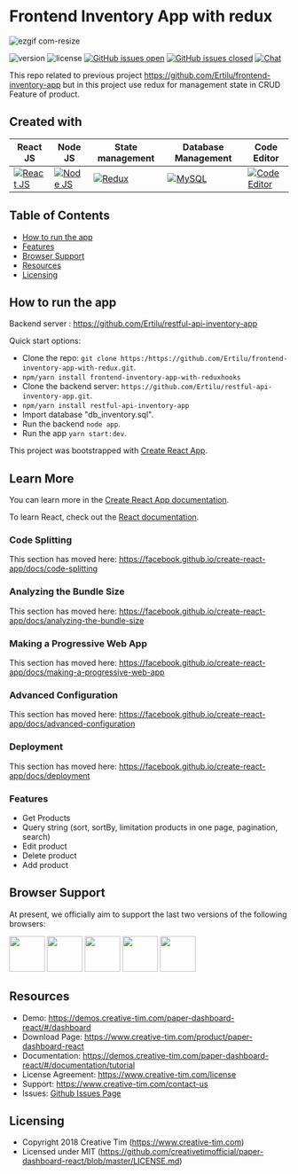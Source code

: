 # Frontend Inventory App with redux
![ezgif com-resize](https://user-images.githubusercontent.com/53091940/65389856-72071880-dd84-11e9-8fcc-70b977167415.gif)

![version](https://img.shields.io/badge/version-1.1.0-blue.svg) ![license](https://img.shields.io/badge/license-MIT-blue.svg) [![GitHub issues open](https://img.shields.io/github/issues/creativetimofficial/paper-dashboard-react.svg?maxAge=2592000)]() [![GitHub issues closed](https://img.shields.io/github/issues-closed-raw/creativetimofficial/paper-dashboard-react.svg?maxAge=2592000)]()  [![Chat](https://img.shields.io/badge/chat-on%20discord-7289da.svg)](https://discord.gg/E4aHAQy)

This repo related to previous project https://github.com/Ertilu/frontend-inventory-app but in this project use redux for management state in CRUD Feature of product.

## Created with

| React JS | Node JS | State management | Database Management | Code Editor |
| --- | --- | --- | --- | --- |
| [![React JS](https://hackernoon.com/hn-images/1*-Ijet6kVJqGgul6adezDLQ.png)](https://reactjs.org) | [![Node JS](https://upload.wikimedia.org/wikipedia/commons/thumb/d/d9/Node.js_logo.svg/1200px-Node.js_logo.svg.png)](https://nodejs.org/en/) | [![Redux ](https://avatars0.githubusercontent.com/u/13142323?s=400&v=4)](https://redux.js.org/) | [![MySQL](https://upload.wikimedia.org/wikipedia/en/thumb/6/62/MySQL.svg/1200px-MySQL.svg.png)](https://www.mysql.com/) | [![Code Editor](https://upload.wikimedia.org/wikipedia/commons/thumb/9/9a/Visual_Studio_Code_1.35_icon.svg/1200px-Visual_Studio_Code_1.35_icon.svg.png)](https://code.visualstudio.com/)

## Table of Contents

* [How to run the app](#How-to-run-the-app)
* [Features](#features)
* [Browser Support](#browser-support)
* [Resources](#resources)
* [Licensing](#licensing)

## How to run the app
Backend server :
https://github.com/Ertilu/restful-api-inventory-app

Quick start options:

- Clone the repo: `git clone https:/https://github.com/Ertilu/frontend-inventory-app-with-redux.git`.
- `npm/yarn install frontend-inventory-app-with-reduxhooks`
- Clone the backend server: `https://github.com/Ertilu/restful-api-inventory-app.git`.
- `npm/yarn install restful-api-inventory-app`
- Import database "db_inventory.sql".
- Run the backend `node app`.
- Run the app `yarn start:dev`.


This project was bootstrapped with [Create React App](https://github.com/facebook/create-react-app).

## Learn More

You can learn more in the [Create React App documentation](https://facebook.github.io/create-react-app/docs/getting-started).

To learn React, check out the [React documentation](https://reactjs.org/).

### Code Splitting

This section has moved here: https://facebook.github.io/create-react-app/docs/code-splitting

### Analyzing the Bundle Size

This section has moved here: https://facebook.github.io/create-react-app/docs/analyzing-the-bundle-size

### Making a Progressive Web App

This section has moved here: https://facebook.github.io/create-react-app/docs/making-a-progressive-web-app

### Advanced Configuration

This section has moved here: https://facebook.github.io/create-react-app/docs/advanced-configuration

### Deployment

This section has moved here: https://facebook.github.io/create-react-app/docs/deployment

### Features
- Get Products
- Query string (sort, sortBy, limitation products in one page, pagination, search)
- Edit product
- Delete product
- Add product

## Browser Support

At present, we officially aim to support the last two versions of the following browsers:

<img src="https://s3.amazonaws.com/creativetim_bucket/github/browser/chrome.png" width="64" height="64"> <img src="https://s3.amazonaws.com/creativetim_bucket/github/browser/firefox.png" width="64" height="64"> <img src="https://s3.amazonaws.com/creativetim_bucket/github/browser/edge.png" width="64" height="64"> <img src="https://s3.amazonaws.com/creativetim_bucket/github/browser/safari.png" width="64" height="64"> <img src="https://s3.amazonaws.com/creativetim_bucket/github/browser/opera.png" width="64" height="64">


## Resources
- Demo: https://demos.creative-tim.com/paper-dashboard-react/#/dashboard
- Download Page: https://www.creative-tim.com/product/paper-dashboard-react
- Documentation: https://demos.creative-tim.com/paper-dashboard-react/#/documentation/tutorial
- License Agreement: https://www.creative-tim.com/license
- Support: https://www.creative-tim.com/contact-us
- Issues: [Github Issues Page](https://github.com/creativetimofficial/paper-dashboard-react/issues)

## Licensing

- Copyright 2018 Creative Tim (https://www.creative-tim.com)
- Licensed under MIT (https://github.com/creativetimofficial/paper-dashboard-react/blob/master/LICENSE.md)
